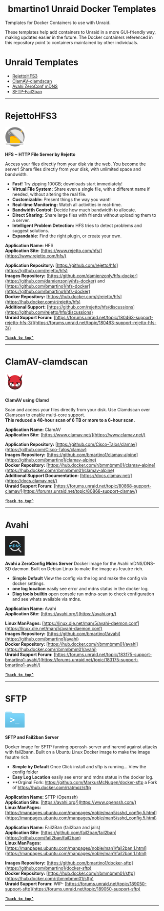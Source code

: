 <h1 align="center" id="heading">bmartino1 Unraid Docker Templates</h1>

Templates for Docker Containers to use with Unraid.

These templates help add containers to Unraid in a more GUI-friendly way, making updates easier in the future. The Docker containers referenced in this repository point to containers maintained by other individuals.

# Unraid Templates

- [RejettoHFS3](#rejettohfs3)
- [ClamAV-clamdscan](#clamav-clamdscan)
- [Avahi ZeroConf mDNS](#Avahi)
- [SFTP-Fail2ban](#SFTP)
 
---

# RejettoHFS3

<img src="https://raw.githubusercontent.com/bmartino1/unraid-docker-templates/refs/heads/main/images/rejettohfs.png" width="64" height="64">

**HFS ~ HTTP File Server by Rejetto**

Access your files directly from your disk via the web. You become the server! Share files directly from your disk, with unlimited space and bandwidth.

- **Fast!** Try zipping 100GB; downloads start immediately!
- **Virtual File System:** Share even a single file, with a different name if needed, without altering the real file.
- **Customizable:** Present things the way you want!
- **Real-time Monitoring:** Watch all activities in real-time.
- **Bandwidth Control:** Decide how much bandwidth to allocate.
- **Direct Sharing:** Share large files with friends without uploading them to a server.
- **Intelligent Problem Detection:** HFS tries to detect problems and suggest solutions.
- **Expandable:** Find the right plugin, or create your own.

**Application Name:** HFS  
**Application Site:** [https://www.rejetto.com/hfs/](https://www.rejetto.com/hfs/)

**Application Repository:** [https://github.com/rejetto/hfs](https://github.com/rejetto/hfs)  
**Images Repository:** [https://github.com/damienzonly/hfs-docker](https://github.com/damienzonly/hfs-docker) and [https://github.com/bmartino1/hfs-docker](https://github.com/bmartino1/hfs-docker)  
**Docker Repository:** [https://hub.docker.com/r/rejetto/hfs](https://hub.docker.com/r/rejetto/hfs)  
**Additional Support:** [https://github.com/rejetto/hfs/discussions](https://github.com/rejetto/hfs/discussions)  
**Unraid Support Forum:** [https://forums.unraid.net/topic/180463-support-rejetto-hfs-3/](https://forums.unraid.net/topic/180463-support-rejetto-hfs-3/)

**[`^back to top^`](#unraid-templates)**

---

# ClamAV-clamdscan

<img src="https://raw.githubusercontent.com/bmartino1/unraid-docker-templates/refs/heads/main/images/clamav.png" width="64" height="64">

**ClamAV using Clamd**

Scan and access your files directly from your disk. Use Clamdscan over Clamscan to enable multi-core support.  
**This reduced a 48-hour scan of 6 TB or more to a 6-hour scan.**

**Application Name:** ClamAV  
**Application Site:** [https://www.clamav.net/](https://www.clamav.net/)

**Application Repository:** [https://github.com/Cisco-Talos/clamav](https://github.com/Cisco-Talos/clamav)  
**Images Repository:** [https://github.com/bmartino1/clamav-alpine](https://github.com/bmartino1/clamav-alpine)  
**Docker Repository:** [https://hub.docker.com/r/bmmbmm01/clamav-alpine](https://hub.docker.com/r/bmmbmm01/clamav-alpine)  
**Additional Support Documentation:** [https://docs.clamav.net/](https://docs.clamav.net/)  
**Unraid Support Forum:** [https://forums.unraid.net/topic/80868-support-clamav/](https://forums.unraid.net/topic/80868-support-clamav/)

**[`^back to top^`](#unraid-templates)**

---

# Avahi

<img src="https://raw.githubusercontent.com/bmartino1/unraid-docker-templates/refs/heads/main/images/avahi.png" width="64" height="64">

**Avahi a ZeroConfig Mdns Server**
Docker image for the Avahi mDNS/DNS-SD daemon. Built on Debian Linux to make the image as feautre rich.
- **Simple Default** View the config via the log and make the config via docker settings.
- **one log location** easily see error and mdns status in the docker log.
- **Diag tools builtin** open console run mdns-scan to check configuration and see whats available via mdns.

**Application Name:** Avahi  
**Application Site:** [https://avahi.org/](https://avahi.org/)

**Linux ManPages:** [https://linux.die.net/man/5/avahi-daemon.conf](https://linux.die.net/man/5/avahi-daemon.conf)  
**Images Repository:** [https://github.com/bmartino1/avahi](https://github.com/bmartino1/avahi)  
**Docker Repository:** [https://hub.docker.com/r/bmmbmm01/avahi](https://hub.docker.com/r/bmmbmm01/avahi)  
**Unraid Support Forum:** [https://forums.unraid.net/topic/183175-support-bmartino1-avahi/](https://forums.unraid.net/topic/183175-support-bmartino1-avahi/)

**[`^back to top^`](#unraid-templates)**

---

# SFTP

<img src="https://raw.githubusercontent.com/bmartino1/unraid-docker-templates/refs/heads/main/images/SFTP.png" width="64" height="64">

**SFTP and Fail2ban Server**

Docker image for SFTP funning openssh-server and harend against attacks with fail2bann. Built on a Ubuntu Linux Docker image to make the image feautre rich.  
- **Simple by Default** Once Click install and sftp is running... View the config folder  
- **Easy Log Location** easily see error and mdns status in the docker log.  
- **Orginal Fork: https://github.com/MarkusMcNugen/docker-sftp a Fork of https://hub.docker.com/r/atmoz/sftp  

**Application Name:** SFTP (Openssh)  
**Application Site:** [https://avahi.org/](https://www.openssh.com/)  
**Linux ManPages:** [https://manpages.ubuntu.com/manpages/noble/man5/sshd_config.5.html](https://manpages.ubuntu.com/manpages/noble/man5/sshd_config.5.html)  

**Application Name:** Fail2Ban (fail2ban and jails)  
**Application Site:** [https://github.com/fail2ban/fail2ban](https://github.com/fail2ban/fail2ban)  
**Linux ManPages:** [https://manpages.ubuntu.com/manpages/noble/man1/fail2ban.1.html](https://manpages.ubuntu.com/manpages/noble/man1/fail2ban.1.html)  

**Images Repository:** [https://github.com/bmartino1/docker-sftp](https://github.com/bmartino1/docker-sftp)  
**Docker Repository:** [https://hub.docker.com/r/bmmbmm01/sftp](https://hub.docker.com/r/bmmbmm01/sftp)  
**Unraid Support Forum:** WIP- [https://forums.unraid.net/topic/189050-support-sftp](https://forums.unraid.net/topic/189050-support-sftp)

**[`^back to top^`](#unraid-templates)**

---
